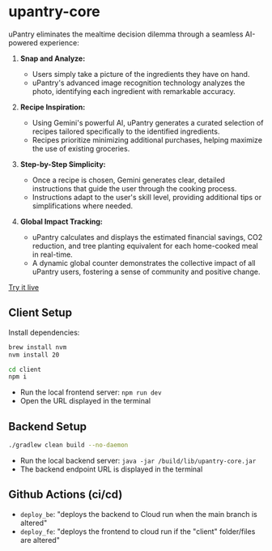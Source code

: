 # upantry-core

uPantry eliminates the mealtime decision dilemma through a seamless AI-powered experience:

1. **Snap and Analyze:** 
   * Users simply take a picture of the ingredients they have on hand.
   * uPantry's advanced image recognition technology analyzes the photo, identifying each ingredient with remarkable accuracy. 

2. **Recipe Inspiration:**
   * Using Gemini's powerful AI, uPantry generates a curated selection of recipes tailored specifically to the identified ingredients.
   * Recipes prioritize minimizing additional purchases, helping maximize the use of existing groceries.  

3. **Step-by-Step Simplicity:**
    * Once a recipe is chosen, Gemini generates clear, detailed instructions that guide the user through the cooking process.
    * Instructions adapt to the user's skill level, providing additional tips or simplifications where needed.

4. **Global Impact Tracking:**
    * uPantry calculates and displays the estimated financial savings, CO2 reduction, and tree planting equivalent for each home-cooked meal in real-time.
    * A dynamic global counter demonstrates the collective impact of all uPantry users, fostering a sense of community and positive change.


[Try it live](https://upantry-fe-2f2tbvh6qq-ue.a.run.app/)

## Client Setup

Install dependencies:

```sh
brew install nvm
nvm install 20

cd client
npm i
```

- Run the local frontend server: `npm run dev`
- Open the URL displayed in the terminal

## Backend Setup

```sh
./gradlew clean build --no-daemon
```

- Run the local backend server: `java -jar /build/lib/upantry-core.jar`
- The backend endpoint URL is displayed in the terminal

## Github Actions (ci/cd)

- `deploy_be`: "deploys the backend to Cloud run when the main branch is altered"
- `deploy_fe`: "deploys the frontend to cloud run if the "client" folder/files are altered"
